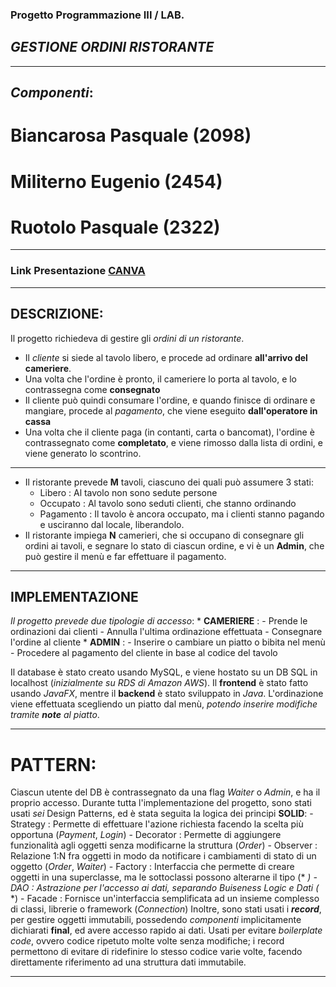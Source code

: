 ### Progetto Programmazione III / LAB.
## _**GESTIONE ORDINI RISTORANTE**_
---

## *Componenti*:

# Biancarosa Pasquale (2098)
# Militerno Eugenio (2454)
# Ruotolo Pasquale (2322)

---

### Link Presentazione [CANVA](https://www.canva.com/design/DAGGsYUxV4U/bw9aB1-Ws4m5a5DG0E8pKA/view?utm_content=DAGGsYUxV4U&utm_campaign=designshare&utm_medium=link&utm_source=editor)

---

## **DESCRIZIONE**:

Il progetto richiedeva di gestire gli *ordini di un ristorante*.
 * Il _cliente_ si siede al tavolo libero, e procede ad ordinare **all'arrivo del cameriere**.
 * Una volta che l'ordine è pronto, il cameriere lo porta al tavolo, e lo contrassegna come **consegnato**
 * Il cliente può quindi consumare l'ordine, e quando finisce di ordinare e mangiare, procede al _pagamento_, che viene eseguito **dall'operatore in cassa**
 * Una volta che il cliente paga (in contanti, carta o bancomat), l'ordine è contrassegnato come **completato**, e viene rimosso dalla lista di ordini, e viene generato lo scontrino.
---
 * Il ristorante prevede **M** tavoli, ciascuno dei quali può assumere 3 stati:
     * Libero : Al tavolo non sono sedute persone
     * Occupato : Al tavolo sono seduti clienti, che stanno ordinando
     * Pagamento : Il tavolo è ancora occupato, ma i clienti stanno pagando e usciranno dal locale, liberandolo.
 * Il ristorante impiega **N** camerieri, che si occupano di consegnare gli ordini ai tavoli, e segnare lo stato di ciascun ordine, e vi è un **Admin**, che può gestire il menù e far effettuare il pagamento.
---

## **IMPLEMENTAZIONE**

_Il progetto prevede due tipologie di accesso_:
    * **CAMERIERE** : 
        - Prende le ordinazioni dai clienti
        - Annulla l'ultima ordinazione effettuata
        - Consegnare l'ordine al cliente
    * **ADMIN** :
        - Inserire o cambiare un piatto o bibita nel menù
        - Procedere al pagamento del cliente in base al codice del tavolo

Il database è stato creato usando MySQL, e viene hostato su un DB SQL in localhost (*inizialmente su RDS di Amazon AWS*). Il **frontend** è stato fatto usando *JavaFX*, mentre il **backend** è stato sviluppato in *Java*.
L'ordinazione viene effettuata scegliendo un piatto dal menù, *potendo inserire modifiche tramite **note** al piatto*.

---

# PATTERN:

Ciascun utente del DB è contrassegnato da una flag *Waiter* o *Admin*, e ha il proprio accesso.
Durante tutta l'implementazione del progetto, sono stati usati *sei* Design Patterns, ed è stata seguita la logica dei principi **SOLID**:
    - Strategy : Permette di effettuare l'azione richiesta facendo la scelta più opportuna (*Payment*, *Login*)
    - Decorator : Permette di aggiungere funzionalità agli oggetti senza modificarne la struttura (*Order*)
    - Observer : Relazione 1:N fra oggetti in modo da notificare i cambiamenti di stato di un oggetto (*Order*, *Waiter*)
    - Factory : Interfaccia che permette di creare oggetti in una superclasse, ma le sottoclassi possono alterarne il tipo (* *)
    - DAO : Astrazione per l'accesso ai dati, separando Buiseness Logic e Dati (* *)
    - Facade : Fornisce un'interfaccia semplificata ad un insieme complesso di classi, librerie o framework (*Connection*)
Inoltre, sono stati usati i ***record***, per gestire oggetti immutabili, possedendo *componenti* implicitamente dichiarati **final**, ed avere accesso rapido ai dati. Usati per evitare *boilerplate code*, ovvero codice ripetuto molte volte senza modifiche; i record permettono di evitare di ridefinire lo stesso codice varie volte, facendo direttamente riferimento ad una struttura dati immutabile.

---
